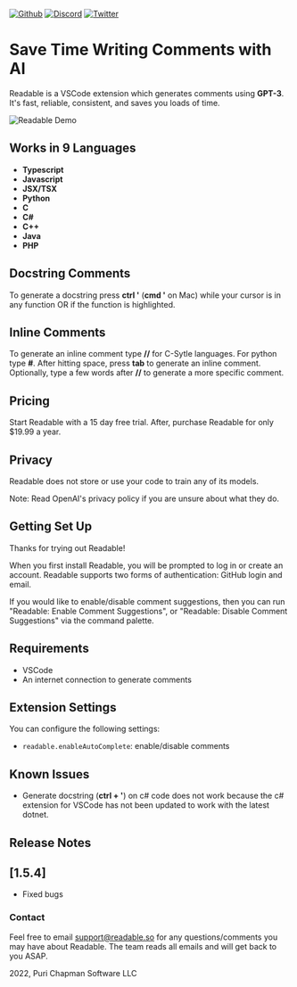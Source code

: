 [github-shield]: https://img.shields.io/github/stars/ReadableLabs/Readable?style=social
[github-url]: https://github.com/ReadableLabs/Readable
[discord-shield]: https://img.shields.io/discord/890351923960627240?label=Discord
[discord-url]: https://discord.com/invite/UkMNCJu2x3
[twitter-shield]: https://img.shields.io/twitter/follow/ReadableLabs?style=social
[twitter-url]: https://twitter.com/ReadableLabs

[![Github][github-shield]][github-url]
[![Discord][discord-shield]][discord-url]
[![Twitter][twitter-shield]][twitter-url]

# Save Time Writing Comments with AI

Readable is a VSCode extension which generates comments using **GPT-3**. It's fast, reliable, consistent, and saves you loads of time.

![Readable Demo](https://github.com/ReadableLabs/readable/blob/main/output.gif?raw=true)

## Works in 9 Languages

- **Typescript**
- **Javascript**
- **JSX/TSX**
- **Python**
- **C**
- **C#**
- **C++**
- **Java**
- **PHP**

## Docstring Comments

To generate a docstring press **ctrl '** (**cmd '** on Mac) while your cursor is in any function OR if the function is highlighted.

## Inline Comments

To generate an inline comment type **//** for C-Sytle languages. For python type **#**. After hitting space, press **tab** to generate an inline comment. Optionally, type a few words after **//** to generate a more specific comment.

## Pricing

Start Readable with a 15 day free trial. After, purchase Readable for only $19.99 a year.

## Privacy

Readable does not store or use your code to train any of its models.

Note: Read OpenAI's privacy policy if you are unsure about what they do.

## Getting Set Up

Thanks for trying out Readable!

When you first install Readable, you will be prompted to log in or create an account. Readable supports two forms of authentication: GitHub login and email.

If you would like to enable/disable comment suggestions, then you can run "Readable: Enable Comment Suggestions", or "Readable: Disable Comment Suggestions" via the command palette.

## Requirements

- VSCode
- An internet connection to generate comments

## Extension Settings

You can configure the following settings:

- `readable.enableAutoComplete`: enable/disable comments

## Known Issues

- Generate docstring (**ctrl + '**) on c# code does not work because the c# extension for VSCode has not been updated to work with the latest dotnet.

## Release Notes

## [1.5.4]

- Fixed bugs

### Contact

Feel free to email support@readable.so for any questions/comments you may have about Readable. The team reads all emails and will get back to you ASAP.

2022, Puri Chapman Software LLC
